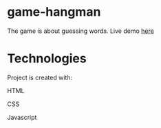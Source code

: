 # game-hangman
The game is about guessing words. Live demo [here](https://stanleyy20.github.io/game-hangman/)

# Technologies
Project is created with:

HTML

CSS

Javascript
